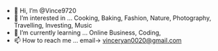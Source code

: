 - 👋 Hi, I’m @Vince9720
- 👀 I’m interested in ... Cooking, Baking, Fashion, Nature, Photography, Travelling, Investing, Music
- 🌱 I’m currently learning ... Online Business, Coding, 
- 📫 How to reach me ... email-> vinceryan0020@gmail.com

<!---
Vince9720/Vince9720 is a ✨ special ✨ repository because its `README.md` (this file) appears on your GitHub profile.
You can click the Preview link to take a look at your changes.
--->
